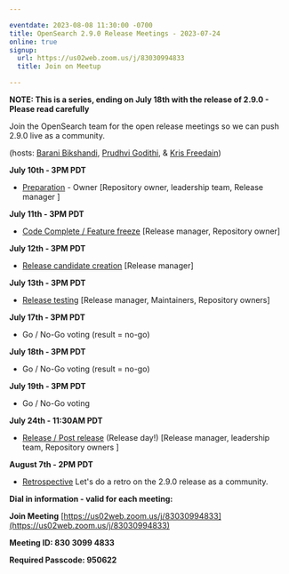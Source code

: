 ```yaml
---

eventdate: 2023-08-08 11:30:00 -0700
title: OpenSearch 2.9.0 Release Meetings - 2023-07-24
online: true
signup:
  url: https://us02web.zoom.us/j/83030994833
  title: Join on Meetup

---
```


**NOTE: This is a series, ending on July 18th with the release of 2.9.0 - Please read carefully**

Join the OpenSearch team for the open release meetings so we can push 2.9.0 live as a community.

(hosts: [Barani Bikshandi](https://github.com/bbarani), [Prudhvi Godithi](https://github.com/prudhvigodithi), & [Kris Freedain](https://github.com/krisfreedain))

**July 10th - 3PM PDT**

* [Preparation](https://github.com/opensearch-project/opensearch-build/blob/1499c472fec3d36bc0d3b30ffca8b08bb5a65c4d/RELEASE_PROCESS_OPENSEARCH.md#preparation) - Owner [Repository owner, leadership team, Release manager ]

**July 11th - 3PM PDT**

* [Code Complete / Feature freeze](https://github.com/opensearch-project/opensearch-build/blob/1499c472fec3d36bc0d3b30ffca8b08bb5a65c4d/RELEASE_PROCESS_OPENSEARCH.md#code-complete-and-feature-freeze) [Release manager, Repository owner]

**July 12th - 3PM PDT**

* [Release candidate creation](https://github.com/prudhvigodithi/opensearch-build/blob/public/RELEASE_PROCESS_OPENSEARCH.md#release-candidate) [Release manager]

**July 13th - 3PM PDT**

* [Release testing](https://github.com/prudhvigodithi/opensearch-build/blob/public/RELEASE_PROCESS_OPENSEARCH.md#release-candidate) [Release manager, Maintainers, Repository owners]

**July 17th - 3PM PDT**

* Go / No-Go voting (result = no-go)

**July 18th - 3PM PDT**

* Go / No-Go voting (result = no-go)

**July 19th - 3PM PDT**

* Go / No-Go voting

**July 24th - 11:30AM PDT**

* [Release / Post release](https://github.com/opensearch-project/opensearch-build/blob/1499c472fec3d36bc0d3b30ffca8b08bb5a65c4d/RELEASE_PROCESS_OPENSEARCH.md#release) (Release day!) [Release manager, leadership team, Repository owners ]

**August 7th - 2PM PDT**

* [Retrospective](https://github.com/opensearch-project/opensearch-build/issues/3808) Let's do a retro on the 2.9.0 release as a community.

**Dial in information - valid for each meeting:**

**Join Meeting**
[https://us02web.zoom.us/j/83030994833](https://us02web.zoom.us/j/83030994833)

**Meeting ID: 830 3099 4833**

**Required Passcode: 950622**
